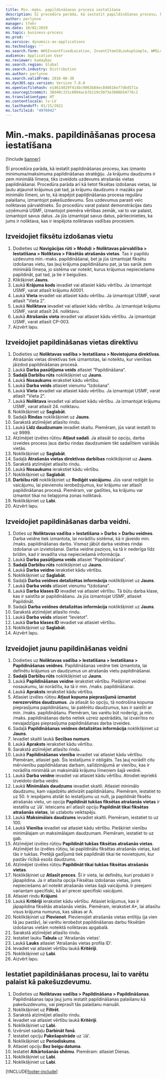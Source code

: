 ```yaml
---
title: Min.-maks. papildināšanas procesa iestatīšana
description: Šī procedūra parāda, kā iestatīt papildināšanas procesu, kas izmanto minimuma/maksimuma papildināšanas stratēģiju.
author: perlynne
manager: tfehr
ms.date: 10/02/2019
ms.topic: business-process
ms.prod: ''
ms.service: dynamics-ax-applications
ms.technology: ''
ms.search.form: WHSInventFixedLocation, InventItemIdLookupSimple, WMSLocationIdLookup, WHSLocDirTable, InventLocationIdLookup, SysQueryForm, WHSWorkTemplateTable, WHSReplenishmentTemplates, UnitOfMeasureLookup, SysQueryTableLookUp, SysQueryFieldLookUp, SysRecurrence, WHSInventFixedLocation
audience: Application User
ms.reviewer: kamaybac
ms.search.region: Global
ms.search.industry: Distribution
ms.author: perlynne
ms.search.validFrom: 2016-06-30
ms.dyn365.ops.version: Version 7.0.0
ms.openlocfilehash: e14614829f414bc9063b84ec848816e77dbd571a
ms.sourcegitcommit: 38d40c331c8894acb7b119c5073e3088b54776c1
ms.translationtype: HT
ms.contentlocale: lv-LV
ms.lasthandoff: 01/15/2021
ms.locfileid: "4976942"
---
```

# <a name="set-up-a-min-max-replenishment-process"></a>Min.-maks. papildināšanas procesa iestatīšana

[!include [banner](../../includes/banner.md)]

Šī procedūra parāda, kā iestatīt papildināšanas procesu, kas izmanto minimuma/maksimuma papildināšanas stratēģiju. Ja krājumu daudzums ir zem minimālā līmeņa, tiks izveidots uzdevums atrašanās vietas papildināšanai. Procedūra parāda arī kā lietot fiksētas izdošanas vietas, lai ļautu atjaunot krājumus pat tad, ja krājumu daudzums ir mazāks par minimālo līmeni, un to, kā iespējot papildināšanas procesa regulāru palaišanu, izmantojot pakešuzdevumu. Šos uzdevumus parasti veic noliktavas pārvaldnieks. Šo procedūru varat palaist demonstrācijas datu uzņēmumā USMF, izmantojot piemēra vērtības zemāk, vai to var palaist, izmantojot savus datus. Ja jūs izmantojat savus datus, pārliecinieties, ka jums ir noliktava, kas ir iespējota noliktavas vadības procesiem.


## <a name="create-a-fixed-picking-location"></a>Izveidojiet fiksētu izdošanas vietu
1. Dodieties uz **Navigācijas rūti > Moduļi > Noliktavas pārvaldība > Iestatīšana > Noliktava > Fiksētās atrašanās vietas**. Tas ir papildu uzdevums min.-maks. papildināšanai, bet ja jūs izmantojat fiksētu izdošanas vietu, tas ļauj krājuma papildināšanu pat, ja tas sarūk zem minimālā līmeņa, jo sistēma var noteikt, kurus krājumus nepieciešams papildināt, pat tad, ja tie ir beigušies.
2. Klikšķiniet **Jauns**.
3. Laukā **Krājuma kods** ievadiet vai atlasiet kādu vērtību. Ja izmantojat USMF, varat atlasīt krājumu A0001.  
4. Laukā **Vieta** ievadiet vai atlasiet kādu vērtību. Ja izmantojat USMF, varat atlasīt "Vieta 2".  
5. Laukā **Noliktava** ievadiet vai atlasiet kādu vērtību. Ja izmantojat krājumu USMF, varat atlasīt 24. noliktavu.  
6. Laukā **Atrašanās vieta** ievadiet vai atlasiet kādu vērtību. Ja izmantojat USMF, varat atlasīt CP-003.  
7. Aizvērt lapu.

## <a name="create-a-replenishment-location-directive"></a>Izveidojiet papildināšanas vietas direktīvu
1. Dodieties uz **Noliktavas vadība > Iestatīšana > Novietojuma direktīvas**. Atrašanās vietas direktīvas tiek izmantotas, lai noteiktu, kur vienības jāizdod papildināšanas procesā.
2. Laukā **Darba pasūtījuma veids** atlasiet “Papildināšana“.
3. **Sadaļā Darbību rūts** noklikšķiniet uz **Jauns**.
4. Laukā **Nosaukums** ierakstiet kādu vērtību.
5. Laukā **Darba veids** atlasiet vienumu “Izdošana”.
6. Laukā **Vieta** ievadiet vai atlasiet kādu vērtību. Ja izmantojat USMF, varat atlasīt "Vieta 2".  
7. Laukā **Noliktava** ievadiet vai atlasiet kādu vērtību. Ja izmantojat krājumu USMF, varat atlasīt 24. noliktavu.  
8. Noklikšķiniet uz **Saglabāt**.
9. Sadaļā **Rindas** noklikšķiniet uz **Jauns**.
10. Sarakstā atzīmējiet atlasīto rindu.
11. Laukā **Līdz daudzumam** ievadiet skaitu. Piemēram, jūs varat iestatīt to uz 9999.  
12. Atzīmējiet izvēles rūtiņu **Atļaut sadali**. Ja atlasāt šo opciju, darba izveides process ļaus darbu rindas daudzumiem tikt sadalītiem vairākās vietās.  
13. Noklikšķiniet uz **Saglabāt**.
14. Sadaļā **Atrašanās vietas direktīvas darbības** noklikšķiniet uz **Jauns**.
15. Sarakstā atzīmējiet atlasīto rindu.
16. Laukā **Nosaukums** ierakstiet kādu vērtību.
17. Noklikšķiniet uz **Saglabāt**.
18. **Darbību rūtī** noklikšķiniet uz **Rediģēt vaicājumu**. Jūs varat rediģēt šo vaicājumu, lai pievienotu ierobežojumus, kur krājumu var atlasīt papildināšanas procesā. Piemēram, var gadīties, ka krājumu var izmantot tikai no lielapjoma zonas noliktavā.
19. Noklikšķiniet uz **Labi**.
20. Aizvērt lapu.

## <a name="create-a-replenishment-work-template"></a>Izveidojiet papildināšanas darba veidni.
1. Doties uz **Noliktavas vadība > Iestatīšana > Darbs > Darbu veidnes**. Darba veidne tiek izmantota, lai norādītu sistēmai, kā ir jāveido min. /maks. papildināšanas darbs. Vismaz jābūt darba veidnes rindai izdošanai un izvietošanai. Darba veidne paziņos, ka tā ir nederīga līdz brīdim, kad ir ievadīta visa nepieciešamā informācija. 
2. Laukā **Darba pasūtījuma veids** atlasiet “Papildināšana“.
3. **Sadaļā Darbību rūts** noklikšķiniet uz **Jauns**.
4. Laukā **Darba veidne** ierakstiet kādu vērtību.
5. Noklikšķiniet uz **Saglabāt**.
6. Sadaļā **Darba veidnes detalizētas informācija** noklikšķiniet uz **Jauns**.
7. Laukā **Darba veids** atlasiet vienumu “Izdošana”.
8. Laukā **Darba klases ID** ievadiet vai atlasiet vērtību. Tā būtu darba klase, kas ir saistīta ar papildināšanu. Ja jūs izmantojat USMF, atlasiet Papildināt.  
9. Sadaļā **Darba veidnes detalizētas informācija** noklikšķiniet uz **Jauns**.
10. Sarakstā atzīmējiet atlasīto rindu.
11. Laukā **Darba veids** atlasiet “Ievietot”.
12. Laukā **Darba klases ID** ievadiet vai atlasiet vērtību.
13. Noklikšķiniet uz **Saglabāt**.
14. Aizvērt lapu.

## <a name="create-a-new-replenishment-template"></a>Izveidojiet jaunu papildināšanas veidni
1. Dodieties uz **Noliktavas vadība > Iestatīšana > Iestatīšana > Papildināšanas veidnes**. Papildināšanas veidne tiek izmantota, lai definētu krājumus un daudzumus un atrašanās vietu papildināšanai.
2. **Sadaļā Darbību rūts** noklikšķiniet uz **Jauns**.
3. Laukā **Papildināšanas veidne** ierakstiet vērtību. Piešķiriet veidnei nosaukumu, lai norādītu, ka tā ir min. /maks. papildināšanai.  
4. Laukā **Apraksts** ierakstiet kādu vērtību.
5. Atlasiet izvēles rūtiņu **Atļaut kopuma pieprasījumā izmantot nerezervētos daudzumus**. Ja atlasāt šo opciju, tā nodrošina kopuma pieprasījuma papildināšanu, lai patērētu daudzumus, kas ir saistīti ar min. /maks. papildināšanu. Piemēram, tas varētu būt noderīgi, ja min. /maks. papildināšanas darbs netiek uzreiz apstrādāts, lai izvairītos no nevajadzīgas pieprasījuma papildināšanas darba izveides.
6. Sadaļā **Papildināšanas veidnes detalizētas informācija** noklikšķiniet uz **Jauns**.
7. Ievadiet skaitli laukā **Secības numurs**.
8. Laukā **Apraksts** ierakstiet kādu vērtību.
9. Sarakstā atzīmējiet atlasīto rindu.
10. Laukā **Papildināšanas vienība** ievadiet vai atlasiet kādu vērtību. Piemēram, atlasiet gab. Šis iestatījums ir obligāts. Tas ļauj norādīt citu mērvienību papildināšanas darbam, salīdzinājumā ar vienību, kas ir norādīta minimālā un maksimālā krājumu līmeņiem šajā veidnē.
11. Laukā **Darba veidne** ievadiet vai atlasiet kādu vērtību. Atrodiet iepriekš izveidoto darba veidni.  
12. Laukā **Minimālais daudzums** ievadiet skaitli. Atlasiet minimālo daudzumu, kam vajadzētu aktivizēt papildināšanu. Piemēram, iestatiet to uz 50. Ir iespējams atstāt šo iestatījumu uz nulli, ja papildināt fiksētu atrašanās vietu, un opcija **Papildināt tukšas fiksētas atrašanās vietas** ir iestatīta uz 'Jā'. Ieteicams arī atlasīt opciju **Papildināt tikai fiksētas atrašanās vietas**, lai uzlabotu veiktspēju.
13. Laukā **Maksimālais daudzums** ievadiet skaitli. Piemēram, iestatiet to uz 100.  
14. Laukā **Vienība** ievadiet vai atlasiet kādu vērtību. Piešķiriet vienību minimālajam un maksimālajam daudzumam. Piemēram, iestatiet to uz gab.  
15. Atzīmējiet izvēles rūtiņu **Papildināt tukšas fiksētas atrašanās vietas**. Atzīmējiet šo izvēles rūtiņu, lai papildinātu fiksētas atrašanās vietas, kad tās ir tukšas. Pretējā gadījumā tiek papildināti tikai tie novietojumi, kur pastāv rīcībā esošs daudzums.
16. Atzīmējiet izvēles rūtiņu **Papildināt tikai tukšas fiksētas atrašanās vietas**.
17. Noklikšķiniet uz **Atlasīt preces**. Šī ir vieta, lai definētu, kuri produkti ir jāpapildina. Ja ir atlasīta opcija Fiksētas izdošanas vietas, jums nepieciešams arī noteikt atrašanās vietas šajā vaicājumā. Ir pieejami variantam specifiski, kā arī precei specifiski vaicājumi.
18. Atlasiet rindu **Krājumi**.
19. Laukā **Kritēriji** ierakstiet kādu vērtību. Atlasiet krājumus, kas ir jāpapildina fiksētās atrašanās vietās. Piemēram, ierakstiet A*, lai atlasītu visus krājuma numurus, kas sākas ar A.
20. Noklikšķiniet uz **Pievienot**. Pievienojiet atrašanās vietas entītiju (ja vien tā jau pastāv), lai varētu ierobežot papildināšanas darbu fiksētām izdošanas vietām noteiktā noliktavas apgabalā.
21. Sarakstā atzīmējiet atlasīto rindu.
22. Iestatiet lauku **Tabula** uz 'Atrašanās vietas'.
23. Laukā **Lauks** atlasiet 'Atrašanās vietas profila ID'.
24. Ievadiet vai atlasiet vērtību laukā **Kritēriji**.
25. Noklikšķiniet uz **Labi**.
26. Aizvērt lapu.

## <a name="set-the-replenishment-process-to-run-as-a-batch-job"></a>Iestatiet papildināšanas procesu, lai to varētu palaist kā pakešuzdevumu.
1. Dodieties uz **Noliktavas vadība > Papildināšana > Papildināšanas**. Papildināšanas lapa ļauj jums iestatīt papildināšanas palaišanu kā pakešuzdevumu, vai pieprasīt tās palaišanu manuāli.
2. Noklikšķiniet uz **Filtrēt**.
3. Sarakstā atzīmējiet atlasīto rindu.
4. Ievadiet vai atlasiet vērtību laukā **Kritēriji**.
5. Noklikšķiniet uz **Labi**.
6. Izvērsiet sadaļu **Darbināt fonā**.
7. Iestatiet opciju **Pakešapstrāde** uz 'Jā'.
8. Noklikšķiniet uz **Periodiskums**.
9. Atlasiet opciju **Bez beigu datuma**.
10. Iestatiet **Atkārtošanās shēmu**. Piemēram: atlasiet Dienas.  
11. Noklikšķiniet uz **Labi**.
12. Noklikšķiniet uz **Labi**.



[!INCLUDE[footer-include](../../../includes/footer-banner.md)]